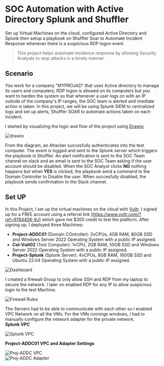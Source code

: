 # SOC Automation with Active Directory Splunk and Shuffler
Set up Virtual Machines on the cloud, configured Active Directory and Splunk then setup a playbook on Shuffler Soar to Automate Incident Response whenever there is a suspicious RDP logon event.

>This project helps automate incidence response by allowing Security Analysts to stop attacks in a timely manner.

## Scenario
You work for a company "MYPROJAD" that uses Active directory to manage its users and computers; RDP logon is allowed on its computers but you want to harden the system so that whenever a user logs on with an IP outside of the company's IP ranges, the SOC team is alerted and imediate action is taken. In this project, we will be using Splunk SIEM to centralized logs and set up alerts, Shuffler SOAR to automate actions taken on each incident.

I started by visualizing the logic and flow of the project using [Drawio](https://www.drawio.com).

![drawio]()

From the diagram, an Attacker succesfully authenticates into the test computer. The event is logged and sent to the Splunk server which triggers the playbook in Shuffler. An alert notification is sent to the SOC Team channel on slack and an email is sent to the SOC Team asking if the user account should be disabled. When the SOC Analyst clicks **NO** nothing happens but when **YES** is clicked, the playbook send a command to the Domain Controller to Disable the user. When succesfully disabled, the playbook sends confirmation to the Slack channel.

## Set UP

In this Project, I set up the virtual machines on the cloud with [Vultr](https://my.vultr.com). I signed up for a FREE account using a referral link [https://www.vultr.com/?ref=9784406-9J] which gave me $300 credit to test the platform. After signing up, I deployed three Machines:

- **Project-ADDC01** (Domain COntroller): 2vCPUs, 4GB RAM, 80GB SSD and Windows Server 2022 Operating System with a public IP assigned.
- **Col-Vult02** (Test Computer): 1vCPU, 2GB RAM, 55GB SSD and Windows Server 2022 Operating System with a public IP assigned.
- **Project-Splunk** (Splunk Server): 4vCPUs, 8GB RAM, 160GB SSD and Ubuntu 22.04 Operating System with a public IP assigned.

![Dashboard]()

I created a firewall Group to only allow SSH and RDP from my laptop to secure the network. I later on enabled RDP for any IP to allow suspicious login to the test Machine.

![Firewall Rules]()

The Servers had to be able to communicate with each other so I enabled VPC Network on all the VMs. For the VMs runnings windows, I had to manually configure the network adapter for the private network.  
**Splunk VPC**

![Splunk VPC]()

**Project-ADDC01 VPC and Adapter Settings**

![Proj-ADDC VPC]()  
![Proj-ADDC Adapter]()



